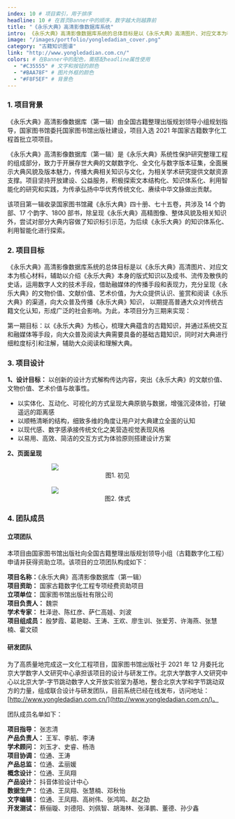 ```yaml
---
index: 10 # 项目索引，用于排序
headline: 10 # 在首页Banner中的顺序，数字越大则越靠前
title: "《永乐大典》高清影像数据库系统"
intro: 《永乐大典》高清影像数据库系统的总体目标是以《永乐大典》高清图片、对应文本为核心材料，辅助以介绍《永乐大典》本身的版式知识以及成书、流传及散佚的史话，运用数字人文的技术手段，借助融媒体的传播手段和表现力，充分呈现《永乐大典》的文物价值、文献价值、艺术价值，为大众提供认识、鉴赏和阅读《永乐大典》的渠道，向大众普及传播《永乐大典》知识， 以期提高普通大众对传统古籍文化认知，形成广泛的社会影响。
image: "/images/portfolio/yongledadian_cover.png"
category: "古籍知识图谱"
link: "http://www.yongledadian.com.cn/"
colors: # 在Banner中的配色，需搭配headline属性使用
  - "#C35555" # 文字和按钮的颜色
  - "#BAA78F" # 图片外框的颜色
  - "#F8F5EF" # 背景色
---
```


### 1. 项目背景

《永乐大典》高清影像数据库（第一辑）由全国古籍整理出版规划领导小组规划指导，国家图书馆委托国家图书馆出版社建设，项目入选 2021 年国家古籍数字化工程首批立项项目。

《永乐大典》高清影像数据库（第一辑）是《永乐大典》系统性保护研究整理工程的组成部分，致力于开展存世大典的文献数字化、全文化与数字版本征集，全面展示大典风貌及版本魅力，传播大典相关知识与文化，为相关学术研究提供文献资源支撑。项目坚持开放建设、公益服务，积极探索文本结构化、知识体系化、利用智能化的研究和实践，为传承弘扬中华优秀传统文化、赓续中华文脉做出贡献。

该项目第一辑收录国家图书馆藏《永乐大典》四十册、七十五卷，共涉及 14 个韵部、17 个韵字、1800 部书，除呈现《永乐大典》高精图像、整体风貌及相关知识外，尝试对部分大典内容做了知识标引示范，为后续《永乐大典》的知识体系化、利用智能化进行探索。

### 2. 项目目标

《永乐大典》高清影像数据库系统的总体目标是以《永乐大典》高清图片、对应文本为核心材料，辅助以介绍《永乐大典》本身的版式知识以及成书、流传及散佚的史话，运用数字人文的技术手段，借助融媒体的传播手段和表现力，充分呈现《永乐大典》的文物价值、文献价值、艺术价值，为大众提供认识、鉴赏和阅读《永乐大典》的渠道，向大众普及传播《永乐大典》知识， 以期提高普通大众对传统古籍文化认知，形成广泛的社会影响。为此，本项目分为三期来实现：

第一期目标：以《永乐大典》为核心，梳理大典蕴含的古籍知识，并通过系统交互和融媒体等手段，向大众普及阅读大典需要具备的基础古籍知识，同时对大典进行细粒度标引和注解，辅助大众阅读和理解大典。

### 3. 项目设计

**1、设计目标：** 以创新的设计方式解构传达内容，突出《永乐大典》的文献价值、文物价值、艺术价值与故事性。

- 以实体化、互动化、可视化的方式呈现大典原貌与数据，增强沉浸体验，打破遥远的距离感
- 以顺畅清晰的结构，细致多维的角度让用户对大典建立全面的认知
- 以现代感、数字感承接传统文化之美营造视觉表现风格
- 以易用、高效、简洁的交互方式为体验原则搭建设计方案

**2、页面呈现**

<img style="max-width:60%;display:block;margin:0 auto;" src="/images/portfolio/yongledadian1.jpeg" />

<center>图1. 初见</center>

<br/>

<img style="max-width:60%;display:block;margin:0 auto;" src="/images/portfolio/yongledadian2.jpeg" />

<center>图2. 体式</center>

### 4. 团队成员

#### 立项团队

本项目由国家图书馆出版社向全国古籍整理出版规划领导小组（古籍数字化工程）申请并获得资助立项。该项目的立项团队构成如下：

**项目名称：**《永乐大典》高清影像数据库（第一辑）  
**项目资助：** 国家古籍数字化工程专项经费资助项目  
**立项单位：** 国家图书馆出版社有限公司  
**项目负责人：** 魏崇  
**学术专家：** 杜泽逊、陈红彦、萨仁高娃、刘波  
**项目组成员：** 殷梦霞、葛艳聪、王涛、王欢、廖生训、张爱芳、许海燕、张慧楠、霍文硕

#### 研发团队

为了高质量地完成这一文化工程项目，国家图书馆出版社于 2021 年 12 月委托北京大学数字人文研究中心承担该项目的设计与研发工作。北京大学数字人文研究中心以北京大学-字节跳动数字人文开放实验室为基地，整合北京大学和字节跳动双方的力量，组成联合设计与研发团队，目前系统已经在线发布，访问地址：[http://www.yongledadian.com.cn/](http://www.yongledadian.com.cn/)。

团队成员名单如下：

**项目指导：** 张志清  
**产品负责人：** 王军、李航、李涛  
**学术顾问：** 刘玉才、史睿、杨浩  
**项目协调：** 位通、王涛  
**产品总监：** 位通、孟丽媛  
**概念设计：** 位通、王凤翔  
**产品设计：** 抖音体验设计中心  
**数据生产：** 位通、王凤翔、张慧楠、邓秋怡  
**文字编辑：** 位通、王凤翔、高树伟、张鸿鸣、赵之劼  
**开发测试：** 蔡俪璇、刘德阳、刘佩智、胡海林、张泽鹏、董德、孙少鑫
